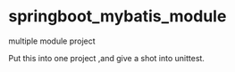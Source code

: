 # springboot_mybatis_module
multiple module project

Put this into one project ,and give a shot into unittest.
